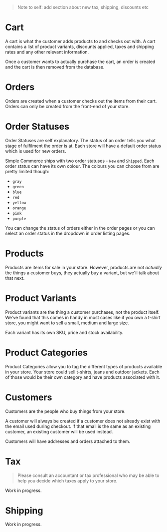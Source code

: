 > Note to self: add section about new tax, shipping, discounts etc

# Cart

A cart is what the customer adds products to and checks out with. A cart contains a list of product variants, discounts applied, taxes and shipping rates and any other relevant information.

Once a customer wants to actually purchase the cart, an order is created and the cart is then removed from the database.

# Orders

Orders are created when a customer checks out the items from their cart. Orders can only be created from the front-end of your store.

# Order Statuses

Order Statuses are self explanatory. The status of an order tells you what stage of fulfilment the order is at. Each store will have a default order status which is used for new orders.

Simple Commerce ships with two order statuses - `New` and `Shipped`. Each order status can have its own colour. The colours you can choose from are pretty limited though:

* `gray`
* `green`
* `blue`
* `red`
* `yellow`
* `orange`
* `pink`
* `purple`

You can change the status of orders either in the order pages or you can select an order status in the dropdown in order listing pages.

# Products

Products are items for sale in your store. However, products are not *actually* the things a customer buys, they actually buy a variant, but we'll talk about that next.

# Product Variants

Product variants are the thing a customer purchases, not the product itself. We've found that this comes in handy in most cases like if you own a t-shirt store, you might want to sell a small, medium and large size.

Each variant has its own SKU, price and stock availability.

# Product Categories

Product Categories allow you to tag the different types of products available in your store. Your store could sell t-shirts, jeans and outdoor jackets. Each of those would be their own category and have products associated with it.

# Customers

Customers are the people who buy things from your store. 

A customer will always be created if a customer does not already exist with the email used during checkout. If that email is the same as an existing customer, an existing customer will be used instead.

Customers will have addresses and orders attached to them.

# Tax

> Please consult an accountant or tax professional who may be able to help you decide which taxes apply to your store.

Work in progress.

# Shipping

Work in progress.
